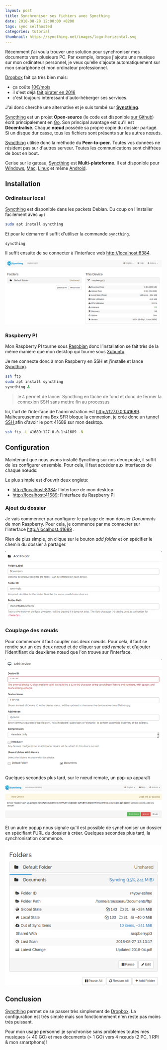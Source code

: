 ```yaml
---
layout: post
title: Synchroniser ses fichiers avec Syncthing
date: 2018-08-28 12:00:00 +0200
tags: sync selfhosted
categories: tutorial
thumbnail: https://syncthing.net/images/logo-horizontal.svg
---
```


Récemment j'ai voulu trouver une solution pour synchroniser mes documents vers plusieurs PC. Par exemple, lorsque j'ajoute une musique sur mon ordinateur personnel, je veux qu'elle s'ajoute automatiquement sur mon smartphone et mon ordinateur professionnel.

[Dropbox][dropbox] fait ça très bien mais:

- ça coûte [10€/mois](https://www.dropbox.com/buy)
- il s'est déjà [fait pirater en 2016](https://motherboard.vice.com/en_us/article/nz74qb/hackers-stole-over-60-million-dropbox-accounts)
- c'est toujours intéressant d'auto-héberger ses services.

J'ai donc cherché une alternative et je suis tombé sur [**Syncthing**][syncthing].

[Syncthing][syncthing] est un projet **Open-source** (le code est disponible [sur Github](https://github.com/syncthing/syncthing)) écrit principalement en [Go](https://golang.org/). Son principal avantage est qu'il est **Décentralisé**. Chaque **nœud** possède sa propre copie du dossier partagé. Si un disque dur casse, tous les fichiers sont présents sur les autres nœuds.

[Syncthing][syncthing] utilise donc la méthode du **Peer-to-peer**. Toutes vos données ne résident pas sur d'autres serveur. Toutes les communications sont chiffrées de bout en bout.

Cerise sur le gateau, [Syncthing][syncthing] est **Multi-plateforme**. Il est disponible pour [Windows](https://github.com/canton7/SyncTrayzor/releases/latest), [Mac](https://github.com/syncthing/syncthing-macos/releases/latest), [Linux](https://github.com/syncthing/syncthing-gtk/releases/latest) et même [Android](https://github.com/syncthing/syncthing-android).

## Installation

### Ordinateur local

[Syncthing][syncthing] est disponible dans les packets Debian. Du coup on l'installer facilement avec `apt`

```bash
sudo apt install syncthing
```

Et pour le démarrer il suffit d'utiliser la commande `syncthing`.

```bash
syncthing
```

Il suffit ensuite de se connecter à l'interface web <http://localhost:8384>.

![Interface principale de Syncthing](/img/blog/syncthing_pi_home.png)

### Raspberry PI

Mon Raspberry PI tourne sous [Raspbian](https://www.raspbian.org) donc l’installation se fait très de la même manière que mon desktop qui tourne sous [Xubuntu](https://xubuntu.org/).

Je me connecte donc à mon Raspberry en SSH et j'installe et lance [Syncthing][syncthing].

```bash
ssh ftp
sudo apt install syncthing
syncthing &
```

> le `&` permet de lancer Syncthing en tâche de fond et donc de fermer la connexion SSH sans mettre fin au processus

Ici, l'url de l'interface de l'administration est <http://127.0.0.1:41689>. Malheureusement ma Box SFR bloque la connexion, je crée donc un [tunnel SSH ](https://wiki.korben.info/Tunnel_SSH) afin d'avoir le port 41689 sur mon desktop.

```bash
ssh ftp -L 41689:127.0.0.1:41689 -N
```

## Configuration

Maintenant que nous avons installé Syncthing sur nos deux poste, il suffit de les configurer ensemble. Pour cela, il faut accéder aux interfaces de chaque nœuds:

Le plus simple est d'ouvrir deux onglets:

- <http://localhost:8384>: l'interface de mon desktop
- <http://localhost:41689>: l'interface du Raspberry PI

### Ajout du dossier

Je vais commencer par configurer le partage de mon dossier _Documents_ de mon Raspberry. Pour cela, je commence par me connecter sur l'interface <http://localhost:41689> .

Rien de plus simple, on clique sur le bouton _add folder_ et on spécifier le chemin du dossier à partager.

![Interface principale de Syncthing](/img/blog/syncthing_add_folder.png)

### Couplage des nœuds

Pour commencer il faut coupler nos deux nœuds. Pour cela, il faut se rendre sur un des deux nœud et de cliquer sur _add remote_ et d'ajouter l’identifiant du deuxième nœud que l'on trouve sur l'interface.

![Interface principale de Syncthing](/img/blog/syncthing_add_device.png)

Quelques secondes plus tard, sur le nœud remote, un pop-up apparaît

![Pop-up du nouveau nœud à accepter](/img/blog/syncthing_new_device.png)

Et un autre popup nous signale qu'il est possible de synchroniser un dossier en spécifiant l'URL du dossier à créer. Quelques secondes plus tard, la synchronisation commence.

![la synchronisation commence](/img/blog/syncthing_syncing.png)

## Conclusion

[Syncthing][syncthing] permet de se passer très simplement de [Dropbox][dropbox]. La configuration est très simple mais son fonctionnement n'en reste pas moins très puissant.

Pour mon usage personnel je synchronise sans problèmes toutes mes musiques (+ 40 GO) et mes documents (> 1 GO) vers 4 nœuds (2 PC, 1 RPI & mon smartphone)!

[syncthing]: https://syncthing.net/
[dropbox]: https://www.dropbox.com/h
